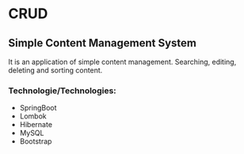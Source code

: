 # CRUD
## Simple Content Management System
It is an application of simple content management. Searching, editing, deleting and sorting content.
### Technologie/Technologies:
* SpringBoot
* Lombok
* Hibernate
* MySQL
* Bootstrap
